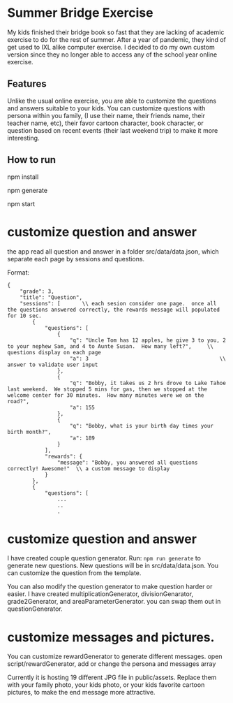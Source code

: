 # Summer Bridge Exercise

My kids finished their bridge book so fast that they are lacking of academic exercise to do for the rest of summer.  After a year of pandemic, they kind of get used to IXL alike computer exercise.  I decided to do my own custom version since they no longer able to access any of the school year online exercise.


## Features

Unlike the usual online exercise, you are able to customize the questions and answers suitable to your kids.  You can customize questions with persona within you family, (I use their name, their friends name, their teacher name, etc), their favor cartoon character, book character, or question based on recent events (their last weekend trip) to make it more interesting.  


## How to run

npm install

npm generate

npm start


# customize question and answer

the app read all question and answer in a folder src/data/data.json, which separate each page by sessions and questions.

Format:
```
{
    "grade": 3,
    "title": "Question",
    "sessions": [       \\ each sesion consider one page.  once all the questions answered correctly, the rewards message will populated for 10 sec.
        {
            "questions": [
                {
                    "q": "Uncle Tom has 12 apples, he give 3 to you, 2 to your nephew Sam, and 4 to Aunte Susan.  How many left?",     \\ questions display on each page
                    "a": 3                                          \\ answer to validate user input
                },
                {
                    "q": "Bobby, it takes us 2 hrs drove to Lake Tahoe last weekend.  We stopped 5 mins for gas, then we stopped at the welcome center for 30 minutes.  How many minutes were we on the road?",
                    "a": 155
                },
                {
                    "q": "Bobby, what is your birth day times your birth month?",
                    "a": 189
                }
            ],
            "rewards": {
                "message": "Bobby, you answered all questions correctly! Awesome!"  \\ a custom message to display 
            }
        },        
        {
            "questions": [
                ...
                ..
                .
```


# customize question and answer

I have created couple question generator.  Run: ```npm run generate``` to generate new questions.  New questions will be in src/data/data.json.  You can customize the question from the template.

You can also modify the question generator to make question harder or easier.  I have created multiplicationGenerator, divisionGenarator, grade2Generator, and areaParameterGenerator.  you can swap them out in questionGenerator.


# customize messages and pictures.


You can customize rewardGenerator to generate different messages.  open script/rewardGenerator, add or change the persona and messages array

Currently it is hosting 19 different JPG file in public/assets.  Replace them with your family photo, your kids photo, or your kids favorite cartoon pictures, to make the end message more attractive.











